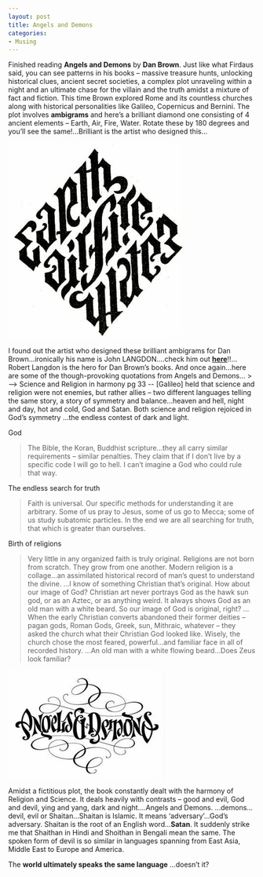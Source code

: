 ```yaml
---
layout: post
title: Angels and Demons
categories:
- Musing
---
```



Finished reading **Angels and Demons** by **Dan Brown**. Just like what Firdaus said, you can see patterns in his books – massive treasure hunts, unlocking historical clues, ancient secret societies, a complex plot unraveling within a night and an ultimate chase for the villain and the truth amidst a mixture of fact and fiction. This time Brown explored Rome and its countless churches along with historical personalities like Galileo, Copernicus and Bernini. The plot involves **ambigrams** and here’s a brilliant diamond one consisting of 4 ancient elements – Earth, Air, Fire, Water. Rotate these by 180 degrees and you’ll see the same!...Brilliant is the artist who designed this…

![](/img/angel31.jpg)

I found out the artist who designed these brilliant ambigrams for Dan Brown…ironically his name is John LANGDON….check him out [**here**](http://www.johnlangdon.net/New_Pages/Ambigrams.htm)!!… Robert Langdon is the hero for Dan Brown’s books. And once again…here are some of the though-provoking quotations from Angels and Demons… > --> Science and Religion in harmony pg 33 -- [Galileo] held that science and religion were not enemies, but rather allies – two different languages telling the same story, a story of symmetry and balance…heaven and hell, night and day, hot and cold, God and Satan. Both science and religion rejoiced in God’s symmetry …the endless contest of dark and light.

God

> The Bible, the Koran, Buddhist scripture…they all carry similar requirements – similar penalties. They claim that if I don’t live by a specific code I will go to hell. I can’t imagine a God who could rule that way.

The endless search for truth

> Faith is universal. Our specific methods for understanding it are arbitrary. Some of us pray to Jesus, some of us go to Mecca; some of us study subatomic particles. In the end we are all searching for truth, that which is greater than ourselves.

Birth of religions

> Very little in any organized faith is truly original. Religions are not born from scratch. They grow from one another. Modern religion is a collage…an assimilated historical record of man’s quest to understand the divine. …I know of something Christian that’s original. How about our image of God? Christian art never portrays God as the hawk sun god, or as an Aztec, or as anything weird. It always shows God as an old man with a white beard. So our image of God is original, right? …When the early Christian converts abandoned their former deities – pagan gods, Roman Gods, Greek, sun, Mithraic, whatever – they asked the church what their Christian God looked like. Wisely, the church chose the most feared, powerful…and familiar face in all of recorded history. …An old man with a white flowing beard…Does Zeus look familiar?

![](/img/angel1.jpg)

Amidst a fictitious plot, the book constantly dealt with the harmony of Religion and Science. It deals heavily with contrasts – good and evil, God and devil, ying and yang, dark and night….Angels and Demons. …demons…devil, evil or Shaitan…Shaitan is Islamic. It means ‘adversary’…God’s adversary. Shaitan is the root of an English word…**Satan**. It suddenly strike me that Shaithan in Hindi and Shoithan in Bengali mean the same. The spoken form of devil is so similar in languages spanning from East Asia, Middle East to Europe and America.

The **world ultimately speaks the same language** …doesn’t it?
